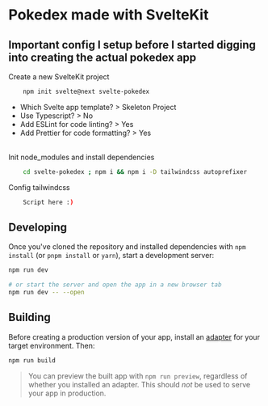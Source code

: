 # Pokedex made with SvelteKit
## Important config I setup before I started digging into creating the actual pokedex app  
Create a new SvelteKit project  
```bash
    npm init svelte@next svelte-pokedex  
``` 
+ Which Svelte app template? > Skeleton Project  
+ Use Typescript? > No  
+ Add ESLint for code linting? > Yes  
+ Add Prettier for code formatting? > Yes  
<br>
Init node_modules and install dependencies  

```bash
    cd svelte-pokedex ; npm i && npm i -D tailwindcss autoprefixer  
``` 
Config tailwindcss  
```bash  
    Script here :)  
```  
## Developing

Once you've cloned the repository and installed dependencies with `npm install` (or `pnpm install` or `yarn`), start a development server:

```bash
npm run dev

# or start the server and open the app in a new browser tab
npm run dev -- --open
```

## Building

Before creating a production version of your app, install an [adapter](https://kit.svelte.dev/docs#adapters) for your target environment. Then:

```bash
npm run build
```

> You can preview the built app with `npm run preview`, regardless of whether you installed an adapter. This should _not_ be used to serve your app in production.
